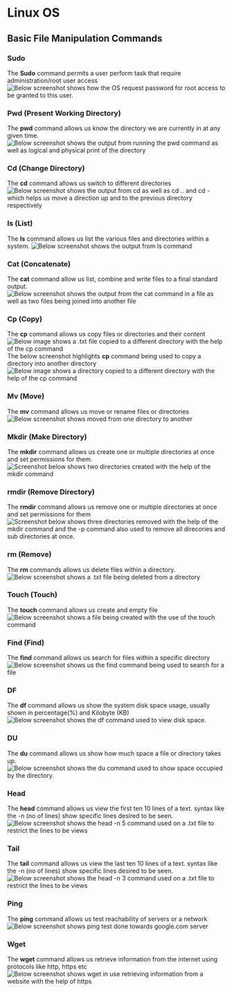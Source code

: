 # Linux OS
## Basic File Manipulation Commands
### Sudo
The **Sudo** command permits a user perform task that require administration/root user access
![Below screenshot shows how the OS request password for root access to be granted to this user.](Images/Sudo.png)
### Pwd (**Present Working Directory**)
The **pwd** command allows us know the directory we are currently in at any given time.
![Below screenshot shows the output from running the pwd command as well as logical and physical print of the directory](Images/PWD.png)
### Cd (**Change Directory**)
The **cd** command allows us switch to different directories
![Below screenshot shows the output from cd as well as cd .. and cd - which helps us move a direction up and to the previous directory respectively](Images/Cd.png)
### ls (**List**)
The **ls** command allows us list the various files and directories within a system.
![Below screenshot shows the output from ls command](Images/Ls.png)
### Cat (**Concatenate**)
The **cat** command allow us list, combine and write files to a final standard output.
![Below screenshot shows the output from the cat command in a  file as well as two files being joined into another file](Images/Cat1.png)
### Cp (**Copy**)
The **cp** command allows us copy files or directories and their content
![Below image shows a .txt file copied to a different directory with the help of the cp command](Images/Cp_command.png)
The below screenshot highlights **cp** command being used to copy a directory into another directory
![Below image shows a directory copied to a different directory with the help of the cp command](Images/CP_move_Dir.png)
### Mv (**Move**)
The **mv** command allows us move or rename files or directories
![Below screenshot shows moved from one directory to another](Images/MV.png)
### Mkdir (**Make Directory**)
The **mkdir** command allows us create one or multiple directories at once and set permissions for them.
![Screenshot below shows two directories created with the help of the mkdir command](Images/mkdir.png)
### rmdir (**Remove Directory**)
The **rmdir** command allows us remove one or multiple directories at once and set permissions for them
![Screenshot below shows three directories removed with the help of the mkdir command and the -p command also used to remove all direcories and sub directories at once.](Images/rmdir.png)
### rm (**Remove**)
The **rm** commands allows us delete files within a directory.
![Below screenshot shows a .txt file being deleted from a directory](Images/Rm.png)
### Touch (**Touch**)
The **touch** command allows us create and empty file
![Below screenshot shows a file being created with the use of the touch command](Images/Touch.png)
### Find (**Find**)
The **find** command allows us search for files within a specific directory
![Below screenshot shows us the find command being used to search for a file](Images/Find.png)
### DF
The **df** command allows us show the system disk space usage, usually shown in percentage(%) and Kilobyte (KB)
![Below screenshot shows the df command used to view disk space.](Images/DF.png)
### DU
The **du** command allows us show how much space a file or directory takes up.
![Below screenshot shows the du command used to show space occupied by the directory.](Images/DU.png)
### Head
The **head** command allows us view the first ten 10 lines of a text. syntax like the -n (no of lines) show specific lines desired to be seen.
![Below screenshot shows the head -n 5 command used on a .txt file to restrict the lines to be views](Images/Find.png)
### Tail
The **tail** command allows us view the last ten 10 lines of a text. syntax like the -n (no of lines) show specific lines desired to be seen.
![Below screenshot shows the head -n 3 command used on a .txt file to restrict the lines to be views](Images/Tail.png)
### Ping
The **ping** command allows us test reachability of servers or a network
![Below screenshot shows ping test done towards google.com server](Images/ping.png)
### Wget
The **wget** command allows us retrieve information from the internet using protocols like http, https etc
![Below screenshot shows wget in use retrieving information from a website with the help of https](Images/wget.png)

